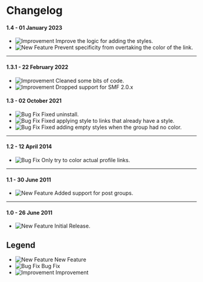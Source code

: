 # Changelog

#### 1.4 - 01 January 2023
- ![Improvement](https://smftricks.com/assets/changelog/tag--pencil.png) Improve the logic for adding the styles.
- ![New Feature](https://smftricks.com/assets/changelog/tag--plus.png) Prevent specificity from overtaking the color of the link.
---
#### 1.3.1 - 22 February 2022
- ![Improvement](https://smftricks.com/assets/changelog/tag--pencil.png) Cleaned some bits of code.
- ![Improvement](https://smftricks.com/assets/changelog/tag--pencil.png) Dropped support for SMF 2.0.x

#### 1.3 - 02 October 2021
- ![Bug Fix](https://smftricks.com/assets/changelog/bug--minus.png) Fixed uninstall.
- ![Bug Fix](https://smftricks.com/assets/changelog/bug--minus.png) Fixed applying style to links that already have a style.
- ![Bug Fix](https://smftricks.com/assets/changelog/bug--minus.png) Fixed adding empty styles when the group had no color.
---
#### 1.2 - 12 April 2014
- ![Bug Fix](https://smftricks.com/assets/changelog/bug--minus.png) Only try to color actual profile links.
---
#### 1.1 - 30 June 2011
- ![New Feature](https://smftricks.com/assets/changelog/tag--plus.png) Added support for post groups.
---
#### 1.0 - 26 June 2011
- ![New Feature](https://smftricks.com/assets/changelog/tag--plus.png) Initial Release.

## Legend
- ![New Feature](https://smftricks.com/assets/changelog/tag--plus.png) New Feature
- ![Bug Fix](https://smftricks.com/assets/changelog/bug--minus.png) Bug Fix
- ![Improvement](https://smftricks.com/assets/changelog/tag--pencil.png) Improvement